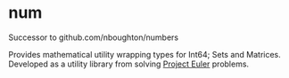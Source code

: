 # num
Successor to github.com/nboughton/numbers

Provides mathematical utility wrapping types for Int64; Sets and Matrices. Developed as
a utility library from solving [Project Euler](https://projecteuler.net) problems.